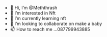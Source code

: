 - 👋 Hi, I’m @Meththrash
- 👀 I’m interested in Nft
- 🌱 I’m currently learning nft
- 💞️ I’m looking to collaborate on make a baby
- 📫 How to reach me ...087799943885 

<!---
Meththrash/Meththrash is a ✨ special ✨ repository because its `README.md` (this file) appears on your GitHub profile.
You can click the Preview link to take a look at your changes.
--->
